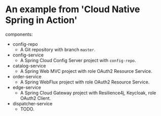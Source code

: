 # An example from 'Cloud Native Spring in Action'

components:
- config-repo
  - A Git repository with branch `master`.
- config-service
  - A Spring Cloud Config Server project with `config-repo`.
- catalog-service
  - A Spring Web MVC project with role OAuth2 Resource Service.
- order-service
  - A Spring WebFlux project with role OAuth2 Resource Service.
- edge-service
  - A Spring Cloud Gateway project with Resilience4j, Keycloak, role OAuth2 Client.
- dispatcher-service
  - TODO.